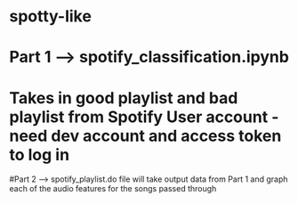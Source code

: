 # spotty-like

# Part 1 --> spotify_classification.ipynb
#   Takes in good playlist and bad playlist from Spotify User account - need dev account and access token to log in


#Part 2 --> spotify_playlist.do file will take output data from Part 1 and graph each of the audio features for the songs passed through
